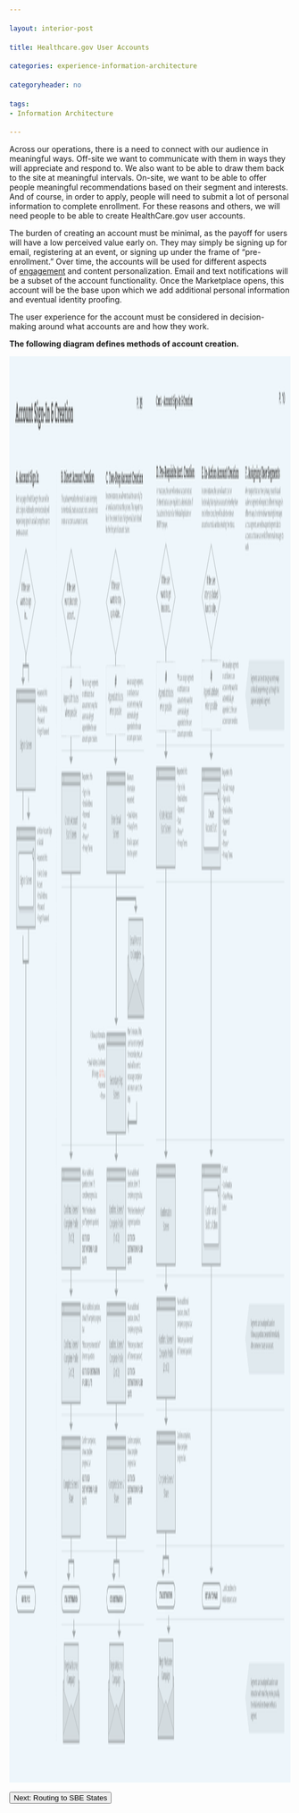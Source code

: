 ```yaml
---

layout: interior-post

title: Healthcare.gov User Accounts

categories: experience-information-architecture

categoryheader: no

tags:
- Information Architecture

--- 
```


<p>Across our operations, there is a need to connect with our audience in meaningful ways. Off-site we want to communicate with them in ways they will appreciate and respond to. We also want to be able to draw them back to the site at meaningful intervals. On-site, we want to be able to offer people meaningful recommendations based on their segment and interests. And of course, in order to apply, people will need to submit a lot of personal information to complete enrollment. For these reasons and others, we will need people to be able to create HealthCare.gov user accounts.</p>
<p>The burden of creating an account must be minimal, as the payoff for users will have a low perceived value early on. They may simply be signing up for email, registering at an event, or signing up under the frame of “pre-enrollment.” Over time, the accounts will be used for different aspects of&nbsp;<a target="_blank" href="/engagement-recommendations/">engagement</a>&nbsp;and <span style="background-color: #ffffff;">content personalization.</span> Email and text notifications will be a subset of the account functionality. Once the Marketplace opens, this account will be the base upon which we add additional personal information and eventual identity proofing.</p>
<p>The user experience for the account must be considered in decision-making around what accounts are and how they work.</p>
<p><strong>The following diagram defines methods of account creation.</strong></p>
<p><a href="../../images/Sitemap-Flows-Doc-10.png"><img width="3300" height="2550" src="../../images/Sitemap-Flows-Doc-10.png" alt="Sitemap-Flows-Doc-10" class="alignnone size-full wp-image-1345"></a></p>
<div class="article-end"><a title="Routing to SBE States" href="/experience-information-architecture/routing-to-sbe-states/"><button type="button" class="btn btn-large">Next: Routing to SBE States</button></a></div>
